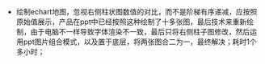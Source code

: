 - 绘制echart地图，忽视右侧柱状图数值的对比，而不是阶梯有序递减，应按照原始值展示，产品在ppt中已经按照这种绘制了十多张图，最后技术来重新绘制，由于电脑不一样导致字体渲染不一致，最后只将右侧柱子图修改，然后运用ppt图片组合模式，以及置于底层，将两张图合二为一，最终解决；耗时1个多小时；

